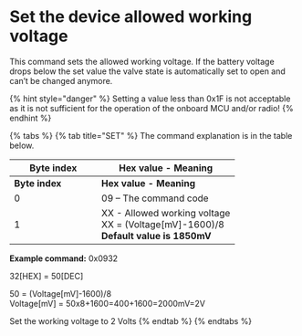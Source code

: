 # Set the device allowed working voltage

This command sets the allowed working voltage. If the battery voltage drops below the set value the valve state is automatically set to open and can’t be changed anymore.

{% hint style="danger" %}
Setting a value less than 0x1F is not acceptable as it is not sufficient for the operation of the onboard MCU and/or radio!
{% endhint %}

{% tabs %}
{% tab title="SET" %}
The command explanation is in the table below.

<table data-header-hidden><thead><tr><th width="137">Byte index</th><th>Hex value - Meaning</th></tr></thead><tbody><tr><td><strong>Byte index</strong></td><td><strong>Hex value - Meaning</strong></td></tr><tr><td>0</td><td>09 – The command code</td></tr><tr><td>1</td><td>XX - Allowed working voltage<br>XX = (Voltage[mV]-1600)/8<br><strong>Default value is 1850mV</strong></td></tr></tbody></table>

**Example command:** 0x0932

32\[HEX] = 50\[DEC]

50 = (Voltage\[mV]-1600)/8\
Voltage\[mV] = 50x8+1600=400+1600=2000mV=2V

Set the working voltage to 2 Volts
{% endtab %}
{% endtabs %}
